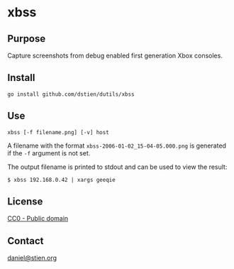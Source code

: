 xbss
====

Purpose
-------
Capture screenshots from debug enabled first generation Xbox consoles.

Install
-------
```
go install github.com/dstien/dutils/xbss
```

Use
---
```
xbss [-f filename.png] [-v] host
```

A filename with the format `xbss-2006-01-02_15-04-05.000.png` is generated if the `-f` argument is not set.

The output filename is printed to stdout and can be used to view the result:
```
$ xbss 192.168.0.42 | xargs geeqie
```

License
-------
[CC0 - Public domain](http://creativecommons.org/publicdomain/zero/1.0/)

Contact
-------
daniel@stien.org

